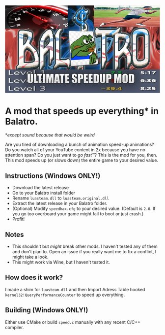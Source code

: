 ![Balatro Ultimate Speedup Mod](logo.png)

# A mod that speeds up everything* in Balatro.
**except sound because that would be weird*

Are you tired of downloading a bunch of animation speed-up animations? Do you watch all of your YouTube content in 2x because you have no attention span? Do you just want to *go fast:tm:*? This is the mod for you, then. This mod speeds up (or slows down) the entire game to your desired value.

## Instructions (Windows ONLY!)
- Download the latest release
- Go to your Balatro install folder
- Rename `luasteam.dll` to `luasteam.original.dll`
- Extract the latest release in your Balatro folder.
- (Optional) Modify `speedhax.cfg` to your desired value. (Default is `2.0`. If you go too overboard your game might fail to boot or just crash.)
- Profit!

## Notes
- This shouldn't but *might* break other mods. I haven't tested any of them and don't plan to. Open an issue if you really want me to fix a conflict, I might take a look.
- This might work via Wine, but I haven't tested it.

## How does it work?
I made a shim for `luasteam.dll` and then Import Adress Table hooked `kernel32!QueryPerformanceCounter` to speed up everything.

## Building (Windows ONLY!)
Either use CMake or build `speed.c` manually with any recent C/C++ compiler.